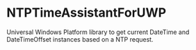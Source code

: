 # NTPTimeAssistantForUWP
Universal Windows Platform library to get current DateTime and DateTimeOffset instances based on a NTP request.
